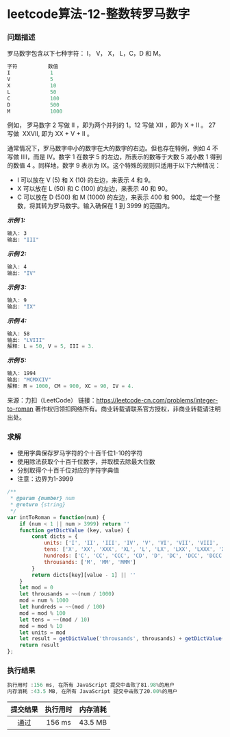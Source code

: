 # leetcode算法-12-整数转罗马数字

### 问题描述

罗马数字包含以下七种字符： I， V， X， L，C，D 和 M。

```js
字符          数值
I             1
V             5
X             10
L             50
C             100
D             500
M             1000
```

例如， 罗马数字 2 写做 II ，即为两个并列的 1。12 写做 XII ，即为 X + II 。 27 写做  XXVII, 即为 XX + V + II 。

通常情况下，罗马数字中小的数字在大的数字的右边。但也存在特例，例如 4 不写做 IIII，而是 IV。数字 1 在数字 5 的左边，所表示的数等于大数 5 减小数 1 得到的数值 4 。同样地，数字 9 表示为 IX。这个特殊的规则只适用于以下六种情况：

- I 可以放在 V (5) 和 X (10) 的左边，来表示 4 和 9。
- X 可以放在 L (50) 和 C (100) 的左边，来表示 40 和 90。 
- C 可以放在 D (500) 和 M (1000) 的左边，来表示 400 和 900。
给定一个整数，将其转为罗马数字。输入确保在 1 到 3999 的范围内。

***示例 1:***

```js
输入: 3
输出: "III"
```
***示例 2:***

```js
输入: 4
输出: "IV"
```
***示例 3:***

```js
输入: 9
输出: "IX"
```
***示例 4:***

```js
输入: 58
输出: "LVIII"
解释: L = 50, V = 5, III = 3.
```
***示例 5:***

```js
输入: 1994
输出: "MCMXCIV"
解释: M = 1000, CM = 900, XC = 90, IV = 4.
```

来源：力扣（LeetCode）
链接：https://leetcode-cn.com/problems/integer-to-roman
著作权归领扣网络所有。商业转载请联系官方授权，非商业转载请注明出处。

### 求解

- 使用字典保存罗马字符的个十百千位1-10的字符
- 使用除法获取个十百千位数字，并取模去除最大位数
- 分别取得个十百千位对应的字符字典值
- 注意：边界为1-3999


```js
/**
 * @param {number} num
 * @return {string}
 */
var intToRoman = function(num) {
    if (num < 1 || num > 3999) return ''
    function getDictValue (key, value) {
        const dicts = {
            units: ['I', 'II', 'III', 'IV', 'V', 'VI', 'VII', 'VIII', 'IX'],
            tens: ['X', 'XX', 'XXX', 'XL', 'L', 'LX', 'LXX', 'LXXX', 'XC'],
            hundreds: ['C', 'CC', 'CCC', 'CD', 'D', 'DC', 'DCC', 'DCCC', 'CM'],
            throusands: ['M', 'MM', 'MMM']
        }
        return dicts[key][value - 1] || ''
    }
    let mod = 0
    let throusands = ~~(num / 1000)
    mod = num % 1000
    let hundreds = ~~(mod / 100)
    mod = mod % 100
    let tens = ~~(mod / 10)
    mod = mod % 10
    let units = mod
    let result = getDictValue('throusands', throusands) + getDictValue('hundreds', hundreds) + getDictValue('tens', tens) + getDictValue('units', units)
    return result
};
```

### 执行结果

```js
执行用时 :156 ms, 在所有 JavaScript 提交中击败了81.98%的用户
内存消耗 :43.5 MB, 在所有 JavaScript 提交中击败了20.00%的用户
```

| 提交结果 | 执行用时 | 内存消耗 |
|:------:|:------:|:-------:|
|   通过  | 156 ms  |  43.5 MB |


